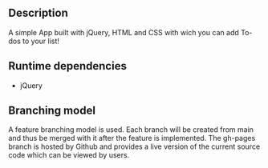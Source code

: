 ## Description

A simple App built with jQuery, HTML and CSS with wich you can add To-dos to your list!

## Runtime dependencies

- jQuery

## Branching model
A feature branching model is used. Each branch will be created from main and thus be merged with it after the feature is implemented. The gh-pages branch is hosted by Github and  provides a live version of the current source code which can be viewed by users.